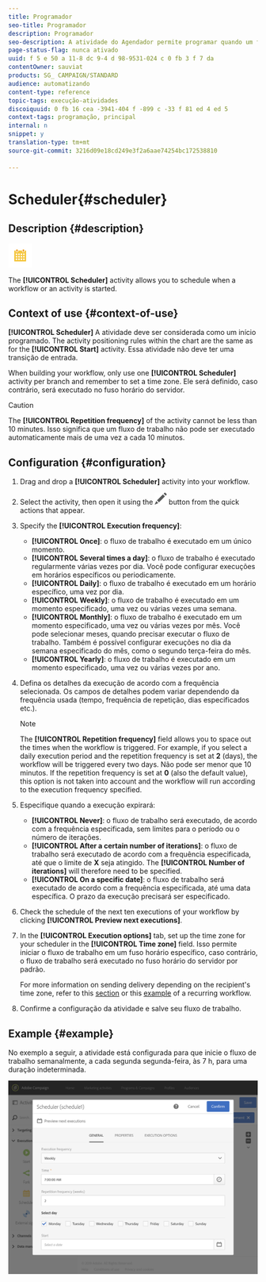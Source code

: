 ```yaml
---
title: Programador
seo-title: Programador
description: Programador
seo-description: A atividade do Agendador permite programar quando um fluxo de trabalho ou uma atividade é iniciada.
page-status-flag: nunca ativado
uuid: f 5 e 50 a 11-8 dc 9-4 d 98-9531-024 c 0 fb 3 f 7 da
contentOwner: sauviat
products: SG_ CAMPAIGN/STANDARD
audience: automatizando
content-type: reference
topic-tags: execução-atividades
discoiquuid: 0 fb 16 cea -3941-404 f -899 c -33 f 81 ed 4 ed 5
context-tags: programação, principal
internal: n
snippet: y
translation-type: tm+mt
source-git-commit: 3216d09e18cd249e3f2a6aae74254bc172538810

---
```



# Scheduler{#scheduler}

## Description {#description}

![](assets/scheduler.png)

The **[!UICONTROL Scheduler]** activity allows you to schedule when a workflow or an activity is started.

## Context of use {#context-of-use}

**[!UICONTROL Scheduler]** A atividade deve ser considerada como um início programado. The activity positioning rules within the chart are the same as for the **[!UICONTROL Start]** activity. Essa atividade não deve ter uma transição de entrada.

When building your workflow, only use one **[!UICONTROL Scheduler]** activity per branch and remember to set a time zone. Ele será definido, caso contrário, será executado no fuso horário do servidor.

>[!CAUTION]
>
>The **[!UICONTROL Repetition frequency]** of the activity cannot be less than 10 minutes. Isso significa que um fluxo de trabalho não pode ser executado automaticamente mais de uma vez a cada 10 minutos.

## Configuration {#configuration}

1. Drag and drop a **[!UICONTROL Scheduler]** activity into your workflow.
1. Select the activity, then open it using the ![](assets/edit_darkgrey-24px.png) button from the quick actions that appear.
1. Specify the **[!UICONTROL Execution frequency]**:

   * **[!UICONTROL Once]**: o fluxo de trabalho é executado em um único momento.
   * **[!UICONTROL Several times a day]**: o fluxo de trabalho é executado regularmente várias vezes por dia. Você pode configurar execuções em horários específicos ou periodicamente.
   * **[!UICONTROL Daily]**: o fluxo de trabalho é executado em um horário específico, uma vez por dia.
   * **[!UICONTROL Weekly]**: o fluxo de trabalho é executado em um momento especificado, uma vez ou várias vezes uma semana.
   * **[!UICONTROL Monthly]**: o fluxo de trabalho é executado em um momento especificado, uma vez ou várias vezes por mês. Você pode selecionar meses, quando precisar executar o fluxo de trabalho. Também é possível configurar execuções no dia da semana especificado do mês, como o segundo terça-feira do mês.
   * **[!UICONTROL Yearly]**: o fluxo de trabalho é executado em um momento especificado, uma vez ou várias vezes por ano.

1. Defina os detalhes da execução de acordo com a frequência selecionada. Os campos de detalhes podem variar dependendo da frequência usada (tempo, frequência de repetição, dias especificados etc.).

   >[!NOTE]
   >
   >The **[!UICONTROL Repetition frequency]** field allows you to space out the times when the workflow is triggered. For example, if you select a daily execution period and the repetition frequency is set at **2** (days), the workflow will be triggered every two days. Não pode ser menor que 10 minutos. If the repetition frequency is set at **0** (also the default value), this option is not taken into account and the workflow will run according to the execution frequency specified.

1. Especifique quando a execução expirará:

   * **[!UICONTROL Never]**: o fluxo de trabalho será executado, de acordo com a frequência especificada, sem limites para o período ou o número de iterações.
   * **[!UICONTROL After a certain number of iterations]**: o fluxo de trabalho será executado de acordo com a frequência especificada, até que o limite de **X** seja atingido. The **[!UICONTROL Number of iterations]** will therefore need to be specified.
   * **[!UICONTROL On a specific date]**: o fluxo de trabalho será executado de acordo com a frequência especificada, até uma data específica. O prazo da execução precisará ser especificado.

1. Check the schedule of the next ten executions of your workflow by clicking **[!UICONTROL Preview next executions]**.

1. In the **[!UICONTROL Execution options]** tab, set up the time zone for your scheduler in the **[!UICONTROL Time zone]** field. Isso permite iniciar o fluxo de trabalho em um fuso horário específico, caso contrário, o fluxo de trabalho será executado no fuso horário do servidor por padrão.

   For more information on sending delivery depending on the recipient's time zone, refer to this [section](../../sending/using/sending-messages-at-the-recipient-s-time-zone.md) or this [example](../../automating/using/push-notification-delivery.md#sending-a-recurring-push-notification-with-a-workflow) of a recurring workflow.

1. Confirme a configuração da atividade e salve seu fluxo de trabalho.

## Example {#example}

No exemplo a seguir, a atividade está configurada para que inicie o fluxo de trabalho semanalmente, a cada segunda segunda-feira, às 7 h, para uma duração indeterminada.

![](assets/wkf_scheduler_example.png)

